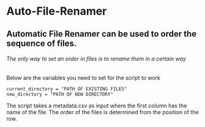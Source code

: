 # Auto-File-Renamer
## Automatic File Renamer can be used to order the sequence of files. 
###### The only way to set an order in files is to rename them in a certain way

Below are the variables you need to set for the script to work

```
current_directory = "PATH OF EXISTING FILES"
new_directory = "PATH OF NEW DIRECTORY"
```

The script takes a metadata.csv as input where the first column has the name of the file. The order of the files is determined from the position of the row. 
